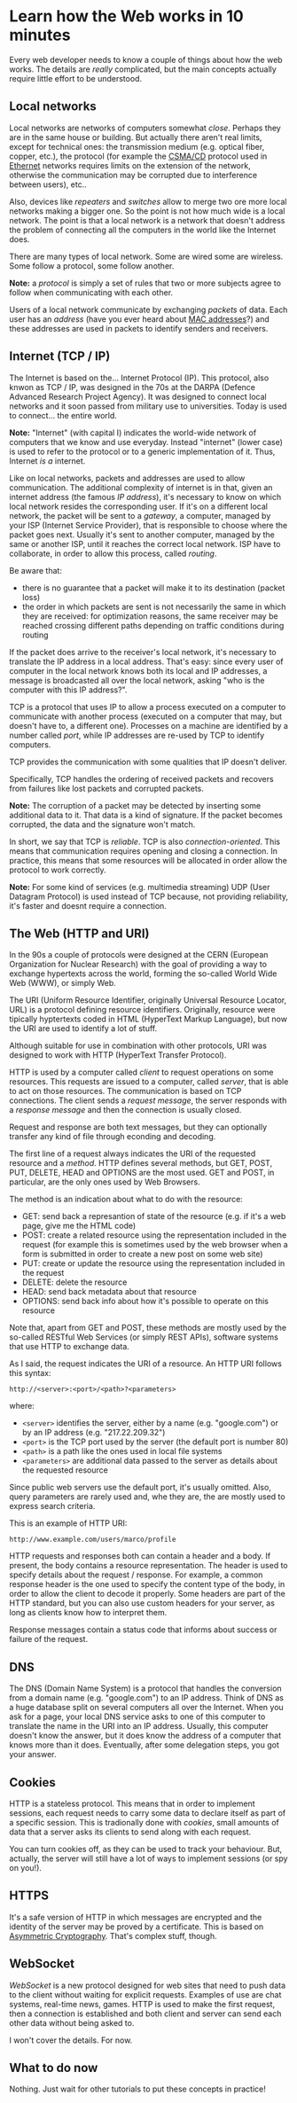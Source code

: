 # Learn how the Web works in 10 minutes

Every web developer needs to know a couple of things about how the web works. The details are _really_ complicated,
but the main concepts actually require little effort to be understood.

## Local networks

Local networks are networks of computers somewhat _close_. Perhaps they are in the same house or building.
But actually there aren't real limits, except for technical ones: the transmission medium (e.g. optical fiber, copper, etc.),
the protocol (for example the [CSMA/CD](https://en.wikipedia.org/wiki/CSMA/CD) protocol used in
[Ethernet](https://en.wikipedia.org/wiki/Ethernet) networks requires
limits on the extension of the network, otherwise the communication may be corrupted due to interference between users), etc..

Also, devices like _repeaters_ and _switches_ allow to merge two ore more local networks making a bigger one. So the point is
not how much wide is a local network. The point is that a local network is a network that doesn't address the problem of
connecting all the computers in the world like the Internet does.

There are many types of local network. Some are wired some are wireless. Some follow a protocol, some follow another.

**Note:** a _protocol_ is simply a set of rules that two or more subjects agree to follow when communicating with each other.

Users of a local network communicate by exchanging _packets_ of data. Each user has an _address_ (have you ever heard
about [MAC addresses](https://en.wikipedia.org/wiki/MAC_address)?) and these addresses are used in packets to identify
senders and receivers.

## Internet (TCP / IP)

The Internet is based on the... Internet Protocol (IP). This protocol, also knwon as TCP / IP, was designed in the 70s
at the DARPA (Defence Advanced Research Project Agency). It was designed to connect local networks and it soon
passed from military use to universities. Today is used to connect... the entire world.

**Note:** "Internet" (with capital I) indicates the world-wide network of computers that we know and use
everyday. Instead "internet" (lower case) is used to refer to the protocol or to a generic implementation of it.
Thus, Internet _is a_ internet.

Like on local networks, packets and addresses are used to allow communication. The additional complexity of internet
is in that, given an internet address (the famous _IP address_), it's necessary to know on which local network
resides the corresponding user. If it's on a different local network, the packet will be sent to a _gateway_, a
computer, managed by your ISP (Internet Service Provider), that is responsible
to choose where the packet goes next. Usually it's sent to another computer, managed by the same or another ISP,
until it reaches the correct local network. ISP have to collaborate, in order to allow this process, called
_routing_.

Be aware that:

* there is no guarantee that a packet will make it to its destination (packet loss)
* the order in which packets are sent is not necessarily the same in which they are received: for optimization
reasons, the same receiver may be reached crossing different paths depending on traffic conditions during routing

If the packet does arrive to the receiver's local network, it's necessary to translate the IP address
in a local address. That's easy: since every user of computer in the local network knows both its local and IP addresses,
a message is broadcasted all over the local network, asking "who is the computer with this IP address?".

TCP is a protocol that uses IP to allow a process executed on a computer to communicate with another process (executed
on a computer that may, but doesn't have to, a different one). Processes on a machine are identified by a number called _port_, while IP addresses are re-used by TCP to identify computers.

TCP provides the communication with some qualities that IP doesn't deliver.

Specifically, TCP handles the ordering of received packets and recovers from failures like lost packets and corrupted packets.

**Note:** The corruption of a packet may be detected by inserting some additional data to it. That data is a kind of
signature. If the packet becomes corrupted, the data and the signature won't match.

In short, we say that TCP is _reliable_. TCP is also _connection-oriented_. This means that communication requires opening
and closing a connection. In practice, this means that some resources will be allocated in order allow the protocol
to work correctly.

**Note:** For some kind of services (e.g. multimedia streaming) UDP (User Datagram Protocol) is used instead of TCP
because, not providing reliability, it's faster and doesnt require a connection.

## The Web (HTTP and URI)

In the 90s a couple of protocols were designed at the CERN (European Organization for Nuclear Research) with the goal
of providing a way to exchange hypertexts across the world, forming the so-called World Wide Web (WWW), or simply Web.

The URI (Uniform Resource Identifier, originally Universal Resource Locator, URL) is a protocol defining resource
identifiers. Originally, resource were tipically hyptertexts coded in HTML (HyperText Markup Language), but now
the URI are used to identify a lot of stuff.

Although suitable for use in combination with other protocols, URI was designed to work with HTTP (HyperText Transfer
Protocol).

HTTP is used by a computer called _client_ to request operations on some resources. This requests are issued to a
computer, called _server_, that is able to act on those resources. The communication
is based on TCP connections. The client sends a _request message_, the server responds with a _response message_ and
then the connection is usually closed.

Request and response are both text messages, but they can optionally transfer any kind of file through econding and
decoding.

The first line of a request always indicates the URI of the requested resource and a _method_. HTTP defines several
methods, but GET, POST, PUT, DELETE, HEAD and OPTIONS are the most used. GET and POST, in particular, are the only
ones used by Web Browsers.

The method is an indication about what to do with the resource:

* GET: send back a represantion of state of the resource (e.g. if it's a web page, give me the HTML code)
* POST: create a related resource using the representation included in the request (for example this is sometimes used
by the web browser when a form is submitted in order to create a new post on some web site)
* PUT: create or update the resource using the representation included in the request
* DELETE: delete the resource
* HEAD: send back metadata about that resource
* OPTIONS: send back info about how it's possible to operate on this resource

Note that, apart from GET and POST, these methods are mostly used by the so-called RESTful Web Services (or simply REST APIs),
software systems that use HTTP to exchange data.

As I said, the request indicates the URI of a resource. An HTTP URI follows this syntax:

```
http://<server>:<port>/<path>?<parameters>
```

where:

* `<server>` identifies the server, either by a name (e.g. "google.com") or by an IP address (e.g. "217.22.209.32")
* `<port>` is the TCP port used by the server (the default port is number 80)
* `<path>` is a path like the ones used in local file systems
* `<parameters>` are additional data passed to the server as details about the requested resource

Since public web servers use the default port, it's usually omitted. Also, query parameters are rarely used and,
whe they are, the are mostly used to express search criteria.

This is an example of HTTP URI:

```
http://www.example.com/users/marco/profile
```

HTTP requests and responses both can contain a header and a body. If present, the body contains a resource representation.
The header is used to specify details about the request / response. For example, a common response header is the one used
to specify the content type of the body, in order to allow the client to decode it properly. Some headers are part
of the HTTP standard, but you can also use custom headers for your server, as long as clients know how to interpret them.

Response messages contain a status code that informs about success or failure of the request.

## DNS

The DNS (Domain Name System) is a protocol that handles the conversion from a domain name (e.g. "google.com") to an
IP address. Think of DNS as a huge database split on several computers all over the Internet. When you ask for a page,
your local DNS service asks to one of this computer to translate the name in the URI into an IP address. Usually,
this computer doesn't know the answer, but it does know the address of a computer that knows more than it does.
Eventually, after some delegation steps, you got your answer.

## Cookies

HTTP is a stateless protocol. This means that in order to implement sessions, each request needs to carry some
data to declare itself as part of a specific session. This is tradionally done with _cookies_, small amounts
of data that a server asks its clients to send along with each request.

You can turn cookies off, as they can be used to track your behaviour. But, actually, the server will still
have a lot of ways to implement sessions (or spy on you!).

## HTTPS

It's a safe version of HTTP in which messages are encrypted and the identity of the server may be proved by a
certificate. This is based on [Asymmetric Cryptography](https://en.wikipedia.org/wiki/Public-key_cryptography).
That's complex stuff, though.

## WebSocket

_WebSocket_ is a new protocol designed for web sites that need to push data to the client without waiting for explicit requests. Examples of use are chat systems, real-time news, games. HTTP is used to make the first request, then a
connection is established and both client and server can send each other data without being asked to.

I won't cover the details. For now.

## What to do now

Nothing. Just wait for other tutorials to put these concepts in practice!
